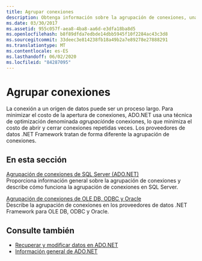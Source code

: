 ```yaml
---
title: Agrupar conexiones
description: Obtenga información sobre la agrupación de conexiones, una técnica de optimización que ADO.NET usa para minimizar el costo de abrir conexiones a orígenes de datos.
ms.date: 03/30/2017
ms.assetid: 955c057f-aea8-4ba8-aa6d-e3dfa18ba8d5
ms.openlocfilehash: b8f89dfda7edbde14dbb5945f10f2284ac43c3d8
ms.sourcegitcommit: 33deec3e814238fb18a49b2a7e89278e27888291
ms.translationtype: MT
ms.contentlocale: es-ES
ms.lasthandoff: 06/02/2020
ms.locfileid: "84287095"
---
```

# <a name="connection-pooling"></a>Agrupar conexiones
La conexión a un origen de datos puede ser un proceso largo. Para minimizar el costo de la apertura de conexiones, ADO.NET usa una técnica de optimización denominada *agrupación*de conexiones, lo que minimiza el costo de abrir y cerrar conexiones repetidas veces. Los proveedores de datos .NET Framework tratan de forma diferente la agrupación de conexiones.  
  
## <a name="in-this-section"></a>En esta sección  
 [Agrupación de conexiones de SQL Server (ADO.NET)](sql-server-connection-pooling.md)  
 Proporciona información general sobre la agrupación de conexiones y describe cómo funciona la agrupación de conexiones en SQL Server.  
  
 [Agrupación de conexiones de OLE DB, ODBC y Oracle](ole-db-odbc-and-oracle-connection-pooling.md)  
 Describe la agrupación de conexiones en los proveedores de datos .NET Framework para OLE DB, ODBC y Oracle.  
  
## <a name="see-also"></a>Consulte también

- [Recuperar y modificar datos en ADO.NET](retrieving-and-modifying-data.md)
- [Información general de ADO.NET](ado-net-overview.md)
